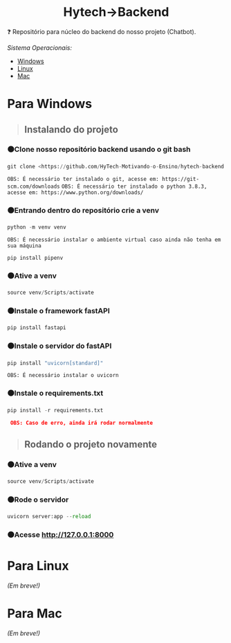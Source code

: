 <h1 align="center">Hytech->Backend</h1>

:question: Repositório para núcleo do backend do nosso projeto (Chatbot).

*Sistema Operacionais:*
- [Windows](#para-windows)
- [Linux](#para-linux)
- [Mac](#para-mac)

# Para Windows
>## Instalando do projeto

### 🟤Clone nosso repositório backend usando o git bash
```Python
git clone <https://github.com/HyTech-Motivando-o-Ensino/hytech-backend.git>
```
`OBS: É necessário ter instalado o git, acesse em: https://git-scm.com/downloads`
`OBS: É necessário ter instalado o python 3.8.3, acesse em: https://www.python.org/downloads/`
### 🟤Entrando dentro do repositório crie a venv
```Python
python -m venv venv
```
`OBS: É necessário instalar o ambiente virtual caso ainda não tenha em sua máquina`
```Terminal
pip install pipenv
```
### 🟤Ative a venv
```Python
source venv/Scripts/activate
```
### 🟤Instale o framework fastAPI
```Python
pip install fastapi
```
### 🟤Instale o servidor do fastAPI 
```Python
pip install "uvicorn[standard]"
```
`OBS: É necessário instalar o uvicorn`
### 🟤Instale o requirements.txt
```Python
pip install -r requirements.txt
```
``` json 
 OBS: Caso de erro, ainda irá rodar normalmente
``` 

>## Rodando o projeto novamente

### 🟤Ative a venv
```Python
source venv/Scripts/activate
```
### 🟤Rode o servidor
```Python
uvicorn server:app --reload
```
### 🟤Acesse http://127.0.0.1:8000

# Para Linux
###### (Em breve!)

# Para Mac
###### (Em breve!)
